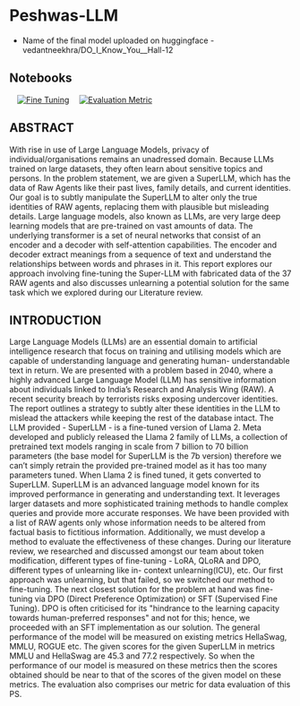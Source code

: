 # Peshwas-LLM
- Name of the final model uploaded on huggingface - vedantneekhra/DO_I_Know_You__Hall-12
## Notebooks
&emsp;[![Fine Tuning](https://colab.research.google.com/assets/colab-badge.svg)](https://colab.research.google.com/drive/1xxa9riSAd5FdPTrqTucbOPEoZZM5tWwQ#scrollTo=lPG7wEPetFx2)
&emsp;[![Evaluation Metric](https://colab.research.google.com/assets/colab-badge.svg)](https://colab.research.google.com/drive/1twX0r6VzGl9RntyB0krfhW3T4nKzSX7e)

## ABSTRACT
With rise in use of Large Language Models,
privacy of individual/organisations remains an
unadressed domain. Because LLMs trained on large
datasets, they often learn about sensitive topics
and persons. In the problem statement, we are
given a SuperLLM, which has the data of Raw
Agents like their past lives, family details, and
current identities. Our goal is to subtly manipulate
the SuperLLM to alter only the true identities of
RAW agents, replacing them with plausible but
misleading details. Large language models, also
known as LLMs, are very large deep learning
models that are pre-trained on vast amounts of
data. The underlying transformer is a set of neural
networks that consist of an encoder and a decoder
with self-attention capabilities. The encoder and
decoder extract meanings from a sequence of text
and understand the relationships between words
and phrases in it. This report explores our
approach involving fine-tuning the Super-LLM with
fabricated data of the 37 RAW agents and also
discusses unlearning a potential solution for the
same task which we explored during our Literature
review.

## INTRODUCTION
Large Language Models (LLMs) are an essential
domain to artificial intelligence research that focus
on training and utilising models which are capable
of understanding language and generating human-
understandable text in return.
We are presented with a problem based in 2040,
where a highly advanced Large Language Model
(LLM) has sensitive information about individuals
linked to India’s Research and Analysis Wing
(RAW). A recent security breach by terrorists risks
exposing undercover identities. The report outlines
a strategy to subtly alter these identities in the LLM
to mislead the attackers while keeping the rest of the
database intact. The LLM provided - SuperLLM -
is a fine-tuned version of Llama 2.
Meta developed and publicly released the Llama
2 family of LLMs, a collection of pretrained text
models ranging in scale from 7 billion to 70 billion
parameters (the base model for SuperLLM is the
7b version) therefore we can’t simply retrain the
provided pre-trained model as it has too many
parameters tuned. When Llama 2 is fined tuned,
it gets converted to SuperLLM. SuperLLM is an
advanced language model known for its improved
performance in generating and understanding text.
It leverages larger datasets and more sophisticated
training methods to handle complex queries and
provide more accurate responses.
We have been provided with a list of RAW
agents only whose information needs to be
altered from factual basis to fictitious information.
Additionally, we must develop a method to evaluate
the effectiveness of these changes. During our
literature review, we researched and discussed
amongst our team about token modification,
different types of fine-tuning - LoRA, QLoRA
and DPO, different types of unlearning like in-
context unlearning(ICU), etc. Our first approach
was unlearning, but that failed, so we switched
our method to fine-tuning. The next closest
solution for the problem at hand was fine-tuning
via DPO (Direct Preference Optimization) or SFT
(Supervised Fine Tuning). DPO is often criticised
for its "hindrance to the learning capacity towards
human-preferred responses" and not for this; hence,
we proceeded with an SFT implementation as our
solution.
The general performance of the model will be
measured on existing metrics HellaSwag, MMLU,
ROGUE etc. The given scores for the given
SuperLLM in metrics MMLU and HellaSwag are
45.3 and 77.2 respectively. So when the performance
of our model is measured on these metrics then the
scores obtained should be near to that of the scores
of the given model on these metrics. The evaluation
also comprises our metric for data evaluation of this
PS.
